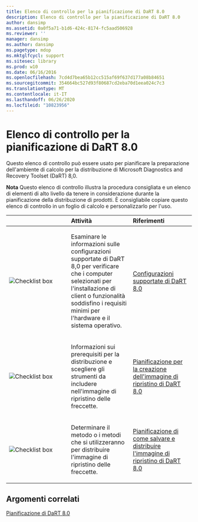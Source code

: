 ```yaml
---
title: Elenco di controllo per la pianificazione di DaRT 8.0
description: Elenco di controllo per la pianificazione di DaRT 8.0
author: dansimp
ms.assetid: 0a0f5a71-b1d6-424c-8174-fc5aad506928
ms.reviewer: ''
manager: dansimp
ms.author: dansimp
ms.pagetype: mdop
ms.mktglfcycl: support
ms.sitesec: library
ms.prod: w10
ms.date: 06/16/2016
ms.openlocfilehash: 7cd4d7bea65b12cc515af69f637d177a08b84651
ms.sourcegitcommit: 354664bc527d93f80687cd2eba70d1eea024c7c3
ms.translationtype: MT
ms.contentlocale: it-IT
ms.lasthandoff: 06/26/2020
ms.locfileid: "10823956"
---
```

# Elenco di controllo per la pianificazione di DaRT 8.0


Questo elenco di controllo può essere usato per pianificare la preparazione dell'ambiente di calcolo per la distribuzione di Microsoft Diagnostics and Recovery Toolset (DaRT) 8,0.

**Nota**  Questo elenco di controllo illustra la procedura consigliata e un elenco di elementi di alto livello da tenere in considerazione durante la pianificazione della distribuzione di prodotti. È consigliabile copiare questo elenco di controllo in un foglio di calcolo e personalizzarlo per l'uso.

 

<table>
<colgroup>
<col width="33%" />
<col width="33%" />
<col width="33%" />
</colgroup>
<thead>
<tr class="header">
<th align="left"></th>
<th align="left">Attività</th>
<th align="left">Riferimenti</th>
</tr>
</thead>
<tbody>
<tr class="odd">
<td align="left"><img src="images/checklistbox.gif" alt="Checklist box" /></td>
<td align="left"><p>Esaminare le informazioni sulle configurazioni supportate di DaRT 8,0 per verificare che i computer selezionati per l'installazione di client o funzionalità soddisfino i requisiti minimi per l'hardware e il sistema operativo.</p></td>
<td align="left"><p><a href="dart-80-supported-configurations-dart-8.md" data-raw-source="[DaRT 8.0 Supported Configurations](dart-80-supported-configurations-dart-8.md)">Configurazioni supportate di DaRT 8.0</a></p></td>
</tr>
<tr class="even">
<td align="left"><img src="images/checklistbox.gif" alt="Checklist box" /></td>
<td align="left"><p>Informazioni sui prerequisiti per la distribuzione e scegliere gli strumenti da includere nell'immagine di ripristino delle freccette.</p></td>
<td align="left"><p><a href="planning-to-create-the-dart-80-recovery-image-dart-8.md" data-raw-source="[Planning to Create the DaRT 8.0 Recovery Image](planning-to-create-the-dart-80-recovery-image-dart-8.md)">Pianificazione per la creazione dell'immagine di ripristino di DaRT 8.0</a></p></td>
</tr>
<tr class="odd">
<td align="left"><img src="images/checklistbox.gif" alt="Checklist box" /></td>
<td align="left"><p>Determinare il metodo o i metodi che si utilizzeranno per distribuire l'immagine di ripristino delle freccette.</p></td>
<td align="left"><p><a href="planning-how-to-save-and-deploy-the-dart-80-recovery-image-dart-8.md" data-raw-source="[Planning How to Save and Deploy the DaRT 8.0 Recovery Image](planning-how-to-save-and-deploy-the-dart-80-recovery-image-dart-8.md)">Pianificazione di come salvare e distribuire l'immagine di ripristino di DaRT 8.0</a></p></td>
</tr>
</tbody>
</table>

 

## Argomenti correlati


[Pianificazione di DaRT 8.0](planning-for-dart-80-dart-8.md)

 

 





